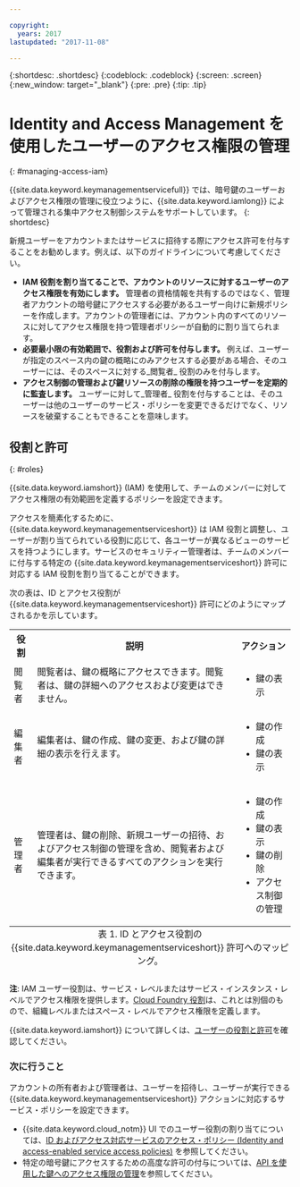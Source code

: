 ```yaml
---

copyright:
  years: 2017
lastupdated: "2017-11-08"

---
```


{:shortdesc: .shortdesc}
{:codeblock: .codeblock}
{:screen: .screen}
{:new_window: target="_blank"}
{:pre: .pre}
{:tip: .tip}

# Identity and Access Management を使用したユーザーのアクセス権限の管理
{: #managing-access-iam}

{{site.data.keyword.keymanagementservicefull}} では、暗号鍵のユーザーおよびアクセス権限の管理に役立つように、{{site.data.keyword.iamlong}} によって管理される集中アクセス制御システムをサポートしています。
{: shortdesc}

新規ユーザーをアカウントまたはサービスに招待する際にアクセス許可を付与することをお勧めします。例えば、以下のガイドラインについて考慮してください。

- **IAM 役割を割り当てることで、アカウントのリソースに対するユーザーのアクセス権限を有効にします。** 管理者の資格情報を共有するのではなく、管理者アカウントの暗号鍵にアクセスする必要があるユーザー向けに新規ポリシーを作成します。アカウントの管理者には、アカウント内のすべてのリソースに対してアクセス権限を持つ管理者ポリシーが自動的に割り当てられます。
- **必要最小限の有効範囲で、役割および許可を付与します。** 例えば、ユーザーが指定のスペース内の鍵の概略にのみアクセスする必要がある場合、そのユーザーには、そのスペースに対する_閲覧者_ 役割のみを付与します。
- **アクセス制御の管理および鍵リソースの削除の権限を持つユーザーを定期的に監査します。** ユーザーに対して_管理者_ 役割を付与することは、そのユーザーは他のユーザーのサービス・ポリシーを変更できるだけでなく、リソースを破棄することもできることを意味します。

## 役割と許可
{: #roles}

{{site.data.keyword.iamshort}} (IAM) を使用して、チームのメンバーに対してアクセス権限の有効範囲を定義するポリシーを設定できます。

アクセスを簡素化するために、{{site.data.keyword.keymanagementserviceshort}} は IAM 役割と調整し、ユーザーが割り当てられている役割に応じて、各ユーザーが異なるビューのサービスを持つようにします。サービスのセキュリティー管理者は、チームのメンバーに付与する特定の {{site.data.keyword.keymanagementserviceshort}} 許可に対応する IAM 役割を割り当てることができます。

次の表は、ID とアクセス役割が {{site.data.keyword.keymanagementserviceshort}} 許可にどのようにマップされるかを示しています。
<table>
  <tr>
    <th>役割</th>
    <th>説明</th>
    <th>アクション</th>
  </tr>
  <tr>
    <td>閲覧者</td>
    <td>閲覧者は、鍵の概略にアクセスできます。閲覧者は、鍵の詳細へのアクセスおよび変更はできません。</td>
    <td>
      <ul>
        <li>鍵の表示</li>
      </ul>
    </td>
  </tr>
  <tr>
    <td>編集者</td>
    <td>編集者は、鍵の作成、鍵の変更、および鍵の詳細の表示を行えます。</td>
    <td>
      <ul>
        <li>鍵の作成</li>
        <li>鍵の表示</li>
      </ul>
    </td>
  </tr>
  <tr>
    <td>管理者</td>
    <td>管理者は、鍵の削除、新規ユーザーの招待、およびアクセス制御の管理を含め、閲覧者および編集者が実行できるすべてのアクションを実行できます。</td>
    <td>
      <ul>
        <li>鍵の作成</li>
        <li>鍵の表示</li>
        <li>鍵の削除</li>
        <li>アクセス制御の管理</li>
      </ul>
    </td>
  </tr>
  <caption style="caption-side:bottom;">表 1. ID とアクセス役割の {{site.data.keyword.keymanagementserviceshort}} 許可へのマッピング。</caption>
</table>

**注**: IAM ユーザー役割は、サービス・レベルまたはサービス・インスタンス・レベルでアクセス権限を提供します。[Cloud Foundry 役割](/docs/iam/users_roles.html#cfroles)は、これとは別個のもので、組織レベルまたはスペース・レベルでアクセス権限を定義します。

{{site.data.keyword.iamshort}} について詳しくは、[ユーザーの役割と許可](/docs/iam/users_roles.html#iamusermanpol)を確認してください。

### 次に行うこと

アカウントの所有者および管理者は、ユーザーを招待し、ユーザーが実行できる {{site.data.keyword.keymanagementserviceshort}} アクションに対応するサービス・ポリシーを設定できます。

- {{site.data.keyword.cloud_notm}} UI でのユーザー役割の割り当てについては、[ID およびアクセス対応サービスのアクセス・ポリシー (Identity and access-enabled service access policies)](/docs/iam/iamusermanage.html#iammanidaccser) を参照してください。
- 特定の暗号鍵にアクセスするための高度な許可の付与については、[API を使用した鍵へのアクセス権限の管理](/docs/services/keymgmt/keyprotect_manage_access_api.html)を参照してください。
